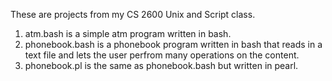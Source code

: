 These are projects from my CS 2600 Unix and Script class. 
1. atm.bash is a simple atm program written in bash.
2. phonebook.bash is a phonebook program written in bash that reads in a text file and lets the user perfrom many operations on the content.  
3. phonebook.pl is the same as phonebook.bash but written in pearl. 
